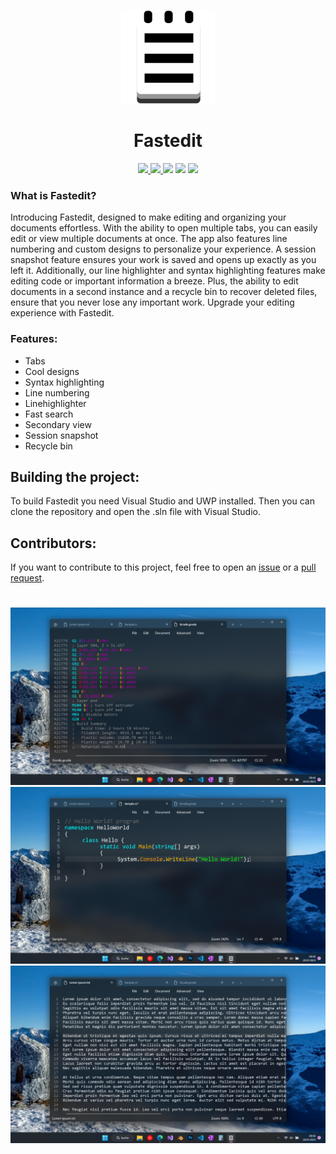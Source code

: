 <p align="center">
    <img src="Fastedit/Assets/AppIcon/Icon.png" height="150px" width="auto" alt="alternate text">
 </p>
 <h1  align="center">Fastedit</h1>
<div align="center">
     <a href="https://www.microsoft.com/en-us/p/fastedit/9ntq53w18dpw?activetab=pivot:overviewtab">
         <img src="https://img.shields.io/badge/Download-Microsoft%20Store-brightgreen?style=flat">
    </a>
      <a href="http://fastedit.frozenassassine.de/">
         <img src="https://img.shields.io/badge/Fastedit-Website-blue">
    </a>
    <img src="https://img.shields.io/github/stars/FrozenAssassine/Fastedit?style=flat">
    <img src="https://img.shields.io/github/issues-pr/FrozenAssassine/Fastedit?style=flat">
    <img src="https://img.shields.io/github/repo-size/FrozenAssassine/Fastedit?style=flat">

</div>

### What is Fastedit?
Introducing Fastedit, designed to make editing and organizing your documents effortless. With the ability to open multiple tabs, you can easily edit or view multiple documents at once. The app also features line numbering and custom designs to personalize your experience. A session snapshot feature ensures your work is saved and opens up exactly as you left it. Additionally, our line highlighter and syntax highlighting features make editing code or important information a breeze. Plus, the ability to edit documents in a second instance and a recycle bin to recover deleted files, ensure that you never lose any important work. Upgrade your editing experience with Fastedit.

### Features:
- Tabs
- Cool designs
- Syntax highlighting
- Line numbering
- Linehighlighter
- Fast search
- Secondary view
- Session snapshot
- Recycle bin

## Building the project:
To build Fastedit you need Visual Studio and UWP installed. Then you can clone the repository and open the .sln file with Visual Studio.

## Contributors:
If you want to contribute to this project, feel free to open an <a href="https://github.com/FrozenAssassine/TextControlBox-UWP/issues/new">issue</a> or a <a href="https://github.com/FrozenAssassine/TextControlBox-UWP/pulls">pull request</a>.


#
<div align="center">
    <img src="Screenshots/Screenshot (13).png" alt="mainimage">
    <img src="Screenshots/Screenshot (14).png" alt="mainimage">
    <img src="Screenshots/Screenshot (15).png" alt="mainimage">
</div>
